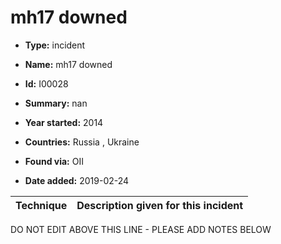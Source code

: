 # mh17 downed

* **Type:** incident

* **Name:** mh17 downed

* **Id:** I00028

* **Summary:** nan

* **Year started:** 2014

* **Countries:** Russia , Ukraine

* **Found via:** OII

* **Date added:** 2019-02-24
 

| Technique | Description given for this incident |
| --------- | ------------------------- |

DO NOT EDIT ABOVE THIS LINE - PLEASE ADD NOTES BELOW